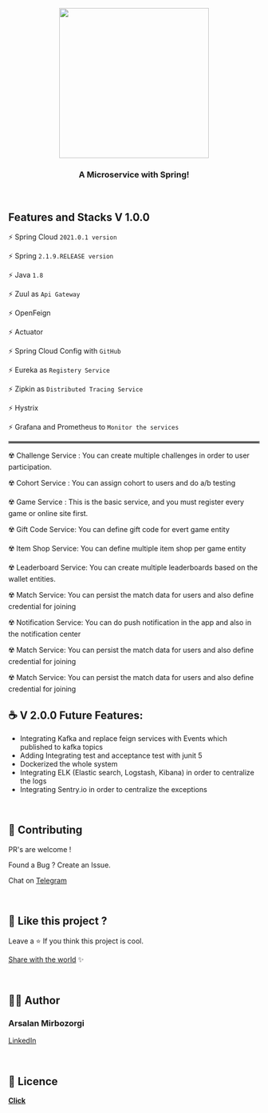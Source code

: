 <!-- logo -->
<p align="center">
  <img width='300' src="https://mirbozorgi.com/wp-content/uploads/2020/10/Finally_Done-removebg-preview-300x293.png">
</p>

<!-- tag line -->
<h3 align='center'> A Microservice with Spring! </h3>

<!-- primary badges -------------------------------------->
<p align="center">
  <!-- version -->

[//]: # (  <img src='https://img.shields.io/github/package-json/v/MananTank/radioactive-state?color=blue&label=npm&style=flat' />)

[//]: # (  <!-- size -->)

[//]: # (  <img src='https://img.shields.io/bundlephobia/minzip/radioactive-state?color=success&label=size' />)

[//]: # (  <!-- downloads npm per week  -->)

[//]: # (  <img src='https://img.shields.io/npm/dw/radioactive-state?color=blueviolet' />)

[//]: # (  <!-- chat -->)

[//]: # (  <a href='https://join.slack.com/t/radioactive-state/shared_invite/zt-gwd1rsvr-vkoizw5RG5rk9rwsdgT3gQ'>)

[//]: # (    <img src='https://img.shields.io/badge/Chat-Slack-red'>)

[//]: # (  </a>)

[//]: # (  <!-- stars -->)

[//]: # (  <img src='https://img.shields.io/github/stars/MananTank/radioactive-state?style=social&color=%23FFB31A' />)

[//]: # (  <!-- follow -->)

[//]: # (  <img src='https://img.shields.io/github/followers/MananTank?label=Follow&style=social&color=%23FFB31A' />)

[//]: # (  <!-- Twitter intent -->)

[//]: # (  <a href='https://twitter.com/intent/tweet?url=https%3A%2F%2Fgithub.com%2FMananTank%2Fradioactive-state&via=MananTank_&text=Make%20your%20@reactjs%20App%20Truly%20Reactive%20with%20radioactive-state&hashtags=react%2CradioactiveState' target='_blank'>)

[//]: # (    <img src='https://img.shields.io/twitter/url/http/shields.io.svg?style=social'/>)

[//]: # (  </a>)

[//]: # (</p>)

<!-- Coverage badges ---------------------------------- -->

[//]: # (<p align='center'>)

[//]: # (  <img src='https://img.shields.io/badge/Stmts-100%25-success' />)

[//]: # (  <img src='https://img.shields.io/badge/Branch-100%25-success' />)

[//]: # (  <img src='https://img.shields.io/badge/Funcs-100%25-success' />)

[//]: # (  <img src='https://img.shields.io/badge/Lines-100%25-success' />)

[//]: # (</p>)
<br/>

## Features and Stacks V 1.0.0

⚡ Spring Cloud `2021.0.1 version `

⚡ Spring `2.1.9.RELEASE version `

⚡ Java `1.8`

⚡ Zuul as `Api Gateway `

⚡ OpenFeign

⚡ Actuator

⚡ Spring Cloud Config with `GitHub `

⚡ Eureka as `Registery Service `

⚡ Zipkin as `Distributed Tracing Service `

⚡ Hystrix

⚡ Grafana and Prometheus to `Monitor the services`

<hr style="border:2px solid gray"> </hr>

☢️ Challenge Service : You can create multiple challenges in order to user participation.

☢️ Cohort Service : You can assign cohort to users and do a/b testing

☢️ Game Service : This is the basic service, and you must register every game or online site first.

☢️ Gift Code Service:  You can define gift code for evert game entity

☢️ Item Shop Service: You can define multiple item shop per game entity

☢️ Leaderboard Service: You can create multiple leaderboards based on the wallet entities.

☢️ Match Service: You can persist the match data for users and also define credential for joining

☢️ Notification Service: You can do push notification in the app and also in the notification center

☢️ Match Service: You can persist the match data for users and also define credential for joining

☢️ Match Service: You can persist the match data for users and also define credential for joining

## ☕ V 2.0.0 Future Features:

- Integrating Kafka and replace feign services with Events which published to kafka topics
- Adding Integrating test and acceptance test with junit 5
- Dockerized the whole system
- Integrating ELK (Elastic search, Logstash, Kibana) in order to centralize the logs
- Integrating Sentry.io in order to centralize the exceptions

<br/>

[//]: # (## 🌻 Motivation)

[//]: # ()
[//]: # (## Installation)

[//]: # ()
[//]: # (```bash)

[//]: # (npm i radioactive-state)

[//]: # (```)

[//]: # ()
[//]: # (<br/>)

[//]: # ()
[//]: # (## ☢️ What's a Radioactive-State ?)

[//]: # ()
[//]: # (Radioactive state is a **deeply reactive** state. When it is mutated at any level &#40; shallow or)

[//]: # (deep &#41; it re-renders the component automatically !)

[//]: # ()
[//]: # (No need to set the state. No need to use libraries like immer.js to produce a new state. No overhead)

[//]: # (of creating a new state at all! **Just mutate your state, that's it !**)

[//]: # ()
[//]: # (<br/>)

[//]: # ()
[//]: # (## ✨ Creating a Radioactive State With `useRS` hook)

[//]: # ()
[//]: # (`radioactive-state` gives you a hook `useRS` &#40;use radioactive state&#41; which lets you create a)

[//]: # (radioactive state in your React Components.)

[//]: # ()
[//]: # (### Examples)

[//]: # ()
[//]: # (> Click on the triangle icon to expand the Example)

[//]: # ()
[//]: # ()
[//]: # (<details>)

[//]: # (<summary>)

[//]: # (🍭 <strong>Counter App</strong>)

[//]: # (<p align='center'>)

[//]: # (  <img align='center' src='img/counter.gif' width='450'/>)

[//]: # (</p>)

[//]: # (</summary>)

[//]: # ()
[//]: # (<!-- Live Demo -->)

[//]: # (<a href='https://codesandbox.io/s/counter-example-v9bsh?file=/src/Counter.js' target="_blank" title='counter app'> Live Demo </a>)

[//]: # ()
[//]: # (<!-- Code -->)

[//]: # ()
[//]: # (```jsx)

[//]: # (import useRS from 'radioactive-state';)

[//]: # ()
[//]: # (const Counter = &#40;&#41; => {)

[//]: # (  // create a radioactive state)

[//]: # (  const state = useRS&#40;{)

[//]: # (    count: 0,)

[//]: # (  }&#41;;)

[//]: # ()
[//]: # (  // yep, that's it)

[//]: # (  const increment = &#40;&#41; => state.count++;)

[//]: # ()
[//]: # (  return <div onClick={increment}>{state.count}</div>;)

[//]: # (};)

[//]: # (```)

[//]: # ()
[//]: # (</details>)

[//]: # (<br/>)

[//]: # ()
[//]: # (---)

[//]: # ()
[//]: # ()
[//]: # ()
[//]: # (<details>)

[//]: # (<summary>)

[//]: # (<strong> 🍡 Array Of Counters App </strong>)

[//]: # (<p align='center'>)

[//]: # (  <img align='center' src='img/counters.gif' width='450'/>)

[//]: # (</p>)

[//]: # (</summary>)

[//]: # ()
[//]: # (Let's take this a step further, Let's make an app that has an array of counters, each of them can be)

[//]: # (incremented individually and sum of all the counters is displayed too)

[//]: # ()
[//]: # (This examples shows that deep mutation also triggers a re-render and that **you can use any mutative)

[//]: # (functions directly**)

[//]: # ()
[//]: # (<a href='https://codesandbox.io/s/counters-example-sctz6?file=/src/Counters.js' target="_blank" title='counter app'> Live Demo </a>)

[//]: # ()
[//]: # (```jsx)

[//]: # (import useRS from "radioactive-state";)

[//]: # ()
[//]: # (const Counters = &#40;&#41; => {)

[//]: # ()
[//]: # (  const state = useRS&#40;{)

[//]: # (    counts: [0],)

[//]: # (    sum: 0)

[//]: # (  }&#41;;)

[//]: # ()
[//]: # (  const increment = &#40;i&#41; => {)

[//]: # (    state.counts[i]++;)

[//]: # (    state.sum++;)

[//]: # (  };)

[//]: # ()
[//]: # (  const addCounter = &#40;&#41; => state.counts.push&#40;0&#41;;)

[//]: # ()
[//]: # (  return &#40;)

[//]: # (      <>)

[//]: # (        <button onClick={addCounter}> Add Counter</button>)

[//]: # (        <div className="counts">)

[//]: # (          {state.counts.map&#40;&#40;count, i&#41; => &#40;)

[//]: # (              <div className="count" onClick={&#40;&#41; => increment&#40;i&#41;} key={i}>)

[//]: # (                {count})

[//]: # (              </div>)

[//]: # (          &#41;&#41;})

[//]: # (        </div>)

[//]: # (        <div className="count sum">{state.sum}</div>)

[//]: # (      </>)

[//]: # (  &#41;;)

[//]: # (};)

[//]: # (```)

[//]: # ()
[//]: # (</details>)

[//]: # (<br />)

[//]: # ()
[//]: # (## 📺 No Extra Re-Renders, Mutations are Batched)

[//]: # ()
[//]: # (You might be wondering:)

[//]: # ()
[//]: # (> "What if I mutate multiple keys in state, Is that going to trigger a re-render component multiple times ?")

[//]: # ()
[//]: # (**Nope!** 😉)

[//]: # ()
[//]: # (### Example:)

[//]: # ()
[//]: # (```js)

[//]: # (// suppose you are mutating multiple things in your state in a function doStuff)

[//]: # ()
[//]: # (const doStuff = &#40;&#41; => {)

[//]: # (  state.a = 200;)

[//]: # (  state.b.x.y.push&#40;[10, 20, 30]&#41;;)

[//]: # (  state.c++;)

[//]: # (  state.c++;)

[//]: # (  state.c++;)

[//]: # (  delete state.d.e.f;)

[//]: # (  state.e.splice&#40;10, 1&#41;;)

[//]: # (  state.f = state.f.filter&#40;x => x.completed&#41;;)

[//]: # (};)

[//]: # ()
[//]: # (// When this function is called)

[//]: # (// it is not **not** going to trigger re-render of component 8 times 😉)

[//]: # (// it will only trigger re-render 1 time! - No extra re-renders! 🤗)

[//]: # (```)

[//]: # ()
[//]: # (#### How is that possible ?)

[//]: # ()
[//]: # (Mutations are batched into a one single mutation. So, No matter how many times you mutate the state,)

[//]: # (it only triggers re-render once)

[//]: # ()
[//]: # (This allows you to perform a complex mutation in multiple steps without having to worry about)

[//]: # (re-renders)

[//]: # ()
[//]: # (<details>)

[//]: # (<summary> Example </summary>)

[//]: # ()
[//]: # (```javascript)

[//]: # ()
[//]: # (const addNewFriend = &#40;newFriendID&#41; => {)

[//]: # (  const {users, userID} = state)

[//]: # (  const user = users[userID])

[//]: # (  const newFriend = users[newFriendID])

[//]: # (  user.friends.push&#40;newFriendID&#41;)

[//]: # (  newFriend.friends.push&#40;userID&#41;)

[//]: # (})

[//]: # (```)

[//]: # ()
[//]: # (</details>)

[//]: # (<br/>)

[//]: # ()
[//]: # (## ⚛ Reactive Props)

[//]: # ()
[//]: # (In traditional React, Props are considered immutable and mutating them does not trigger re-render.)

[//]: # (But When using radioactive-state, if you pass a piece of state as a prop to child component, this **)

[//]: # (child component has the capability to trigger a re-render in parent component** by mutating the)

[//]: # (prop !)

[//]: # ()
[//]: # (This can be a **powerful feature**, where **you no longer have to pass functions as props to child)

[//]: # (component for triggering a re-render in parent component**, which also removes the need to memoize)

[//]: # (that function)

[//]: # ()
[//]: # (### Example: Todos App)

[//]: # ()
[//]: # (<!-- Live Demo -->)

[//]: # (<a href='https://codesandbox.io/s/todos-example-zivos?file=/src/Todos.js' target='_black'> Live Demo </a>)

[//]: # ()
[//]: # (<!-- Todos GIF -->)

[//]: # (<p align='center'>)

[//]: # (  <img align='center' src='img/todos.gif' width='350'/>)

[//]: # (</p>)

[//]: # ()
[//]: # ()
[//]: # (<br/>)

[//]: # ()
[//]: # (## 🌿 State is always fresh !)

[//]: # ()
[//]: # (Unlike `useState`, `useRS`'s state is always fresh)

[//]: # ()
[//]: # (#### What does that mean ?)

[//]: # ()
[//]: # (When you set a new state using `useState`'s setter function, it does not directly change the value)

[//]: # (of state. value of state is changed only after a re-render. This can cause some weird bugs.)

[//]: # ()
[//]: # (Let's see those problems and see how `radioactive-state` is immune to them.)

[//]: # ()
[//]: # (---)

[//]: # ()
[//]: # (<details>)

[//]: # (<summary> <code>useState</code>'s state is not always fresh </summary>)

[//]: # (<br/>)

[//]: # (Let's add Logs before and after the state is set in our counter app.)

[//]: # ()
[//]: # (<!-- Live Demo -->)

[//]: # (<a href='https://codesandbox.io/s/usestate-s-state-is-not-always-fresh-pfzpw?file=/src/App.js' target='_black'> Live Demo </a>)

[//]: # ()
[//]: # (<!-- Code -->)

[//]: # ()
[//]: # (```js)

[//]: # (function App&#40;&#41; {)

[//]: # (  const [state, setState] = useState&#40;{)

[//]: # (    count: 0)

[//]: # (  }&#41;;)

[//]: # ()
[//]: # (  const increment = &#40;&#41; => {)

[//]: # (    console.log&#40;"before:", state.count&#41;; // before: 0)

[//]: # (    setState&#40;{count: state.count + 1}&#41;;)

[//]: # (    console.log&#40;"after:", state.count&#41;; // after: 0)

[//]: # (  };)

[//]: # ()
[//]: # (  return &#40;)

[//]: # (      <div className="App">)

[//]: # (        <div className="count" onClick={increment}>)

[//]: # (          {state.count})

[//]: # (        </div>)

[//]: # (      </div>)

[//]: # (  &#41;;)

[//]: # (})

[//]: # ()
[//]: # (// when increment is called, you would get the same before and after values)

[//]: # (// before: 0)

[//]: # (// after: 0)

[//]: # ()
[//]: # (// we are not getting the fresh state after it is updated,)

[//]: # (// we have to wait for the component to re-render)

[//]: # ()
[//]: # (```)

[//]: # ()
[//]: # (<br/>)

[//]: # ()
[//]: # (### `useRS` state is always fresh!)

[//]: # ()
[//]: # (`useRS`'s state is mutated directly by the user. So, **No need to wait for a re-render to get the)

[//]: # (fresh state**.)

[//]: # ()
[//]: # (With radioactive-state, You can use your state with confidence that whenever you use it, it's gonna)

[//]: # (be fresh ! 😙)

[//]: # ()
[//]: # (<a href='https://codesandbox.io/s/userss-state-is-always-fresh-jq741?file=/src/App.js' target='_black'> Live Demo </a>)

[//]: # ()
[//]: # (```js)

[//]: # (function App&#40;&#41; {)

[//]: # (  const state = useRS&#40;{)

[//]: # (    count: 0)

[//]: # (  }&#41;;)

[//]: # ()
[//]: # (  const increment = &#40;&#41; => {)

[//]: # (    console.log&#40;"before:", state.count&#41;; // before: 0)

[//]: # (    state.count++;)

[//]: # (    console.log&#40;"after:", state.count&#41;; // after: 1)

[//]: # (  };)

[//]: # ()
[//]: # (  return &#40;)

[//]: # (      <div className="App">)

[//]: # (        <div className="count" onClick={increment}>)

[//]: # (          {state.count})

[//]: # (        </div>)

[//]: # (      </div>)

[//]: # (  &#41;;)

[//]: # (})

[//]: # ()
[//]: # (// works as expected 😄 !)

[//]: # (```)

[//]: # ()
[//]: # (---)

[//]: # (</details>)

[//]: # ()
[//]: # ()
[//]: # (---)

[//]: # ()
[//]: # (<details>)

[//]: # (<summary> <code>useState</code>'s closure problem </summary>)

[//]: # (<br/>)

[//]: # ()
[//]: # (Let's assume that increment function is async and before incrementing the value of count, we have to)

[//]: # (wait for some async task.)

[//]: # ()
[//]: # (Now guess what happens if you click the counter quickly 3 times? count is only going to increment to)

[//]: # (1 instead of 3, even though increment function is called 3 times !)

[//]: # ()
[//]: # (<!-- Live Demo -->)

[//]: # (<a href='https://codesandbox.io/s/usestates-closure-problem-x6g28?file=/src/App.js' target='_black'> Live Demo </a>)

[//]: # ()
[//]: # (<!-- Code -->)

[//]: # ()
[//]: # (```js)

[//]: # (function App&#40;&#41; {)

[//]: # (  const [state, setState] = useState&#40;{)

[//]: # (    count: 0)

[//]: # (  }&#41;;)

[//]: # ()
[//]: # (  // click the button 3 times quickly so increment will be called 3 times)

[//]: # (  // but all three times, it will use the same old value of count)

[//]: # (  const increment = async &#40;&#41; => {)

[//]: # (    await someAsyncTask&#40;&#41;;)

[//]: # (    setState&#40;{count: state.count + 1}&#41;;)

[//]: # (  };)

[//]: # ()
[//]: # (  return &#40;)

[//]: # (      <div className="App">)

[//]: # (        <div className="count" onClick={increment}>)

[//]: # (          {state.count})

[//]: # (        </div>)

[//]: # (      </div>)

[//]: # (  &#41;;)

[//]: # (})

[//]: # (```)

[//]: # ()
[//]: # (This happens because setCount keeps using old value of count until the component re-renders. This is)

[//]: # (because increment function "closes over" the count when it was defined.)

[//]: # ()
[//]: # (To fix this issue, you update the state using a function like this:)

[//]: # ()
[//]: # (```js)

[//]: # (// passing new state instead of function that creates new state fixes this issue)

[//]: # (setCount&#40;prevState => {)

[//]: # (  return {)

[//]: # (    count: prevState.count + 1)

[//]: # (  })

[//]: # (}&#41;)

[//]: # (```)

[//]: # ()
[//]: # (This gets awkward and complicated really fast as your state becomes more complex.)

[//]: # (<br/>)

[//]: # ()
[//]: # (### `useRS` fixes this issue !)

[//]: # ()
[//]: # (<a href='https://codesandbox.io/s/users-solves-the-closure-problem-2iys5?file=/src/App.js' target='_black'> Live Demo </a>)

[//]: # ()
[//]: # (If you click the button 3 times quickly, count will increment from 0 to 3. It works as expected 🙌)

[//]: # ()
[//]: # (```js)

[//]: # (function App&#40;&#41; {)

[//]: # (  const state = useRS&#40;{)

[//]: # (    count: 0)

[//]: # (  }&#41;;)

[//]: # ()
[//]: # (  const increment = async &#40;&#41; => {)

[//]: # (    await someAsyncTask&#40;&#41;;)

[//]: # (    state.count++; // works as expected !)

[//]: # (  };)

[//]: # ()
[//]: # (  return &#40;)

[//]: # (      <div className="App">)

[//]: # (        <div className="count" onClick={increment}>)

[//]: # (          {state.count})

[//]: # (        </div>)

[//]: # (      </div>)

[//]: # (  &#41;;)

[//]: # (})

[//]: # (```)

[//]: # ()
[//]: # (---)

[//]: # (</details>)

[//]: # ()
[//]: # (---)

[//]: # ()
[//]: # (<br/>)

[//]: # ()
[//]: # (## ⚡ Radioactive State is blazing fast !)

[//]: # ()
[//]: # (`useRS` is **25% faster** than `useState` for an a fairly Complex React App.)

[//]: # ()
[//]: # (> This number is derived from an average of 100 performance tests where an array of 200 objects is rendered and various operations like adding, removing, re-ordering and mutations were done one after another.)

[//]: # ()
[//]: # (Note that, `useRS` **keeps getting faster and faster** compared to useState if you keep increasing)

[//]: # (the complexity of state, **even more than 25%**)

[//]: # (But, **for a simple web app**, both will have about the **same performance** where state of a)

[//]: # (component is not that complex.)

[//]: # ()
[//]: # (### Why `useRS` is faster than `useState` ?)

[//]: # ()
[//]: # (In the case of `useState`, every time you want to update the state, you have to create a new state)

[//]: # (and call setter function with the new state.)

[//]: # ()
[//]: # (But, In the case of `radioactive-state` **you don't have to create a new state**, you just mutate)

[//]: # (the state and that's it. radioactive-state **does not create a new state** under the hood either.)

[//]: # (There are other optimizations as well, which makes sure no extra work is done, no extra re-renders)

[//]: # (are triggered.)

[//]: # ()
[//]: # (<br/>)

[//]: # ()
[//]: # (## 🧬 Reactive bindings for inputs)

[//]: # ()
[//]: # (<details>)

[//]: # (<summary> You can create a controlled input the old way like this </summary>)

[//]: # ()
[//]: # (### using the `useState`)

[//]: # ()
[//]: # (<!-- code -->)

[//]: # ()
[//]: # (```jsx)

[//]: # (const [input, setInput] = useState&#40;"type something"&#41;;)

[//]: # ()
[//]: # (<input)

[//]: # (    value={input})

[//]: # (    onChange={&#40;e&#41; => setInput&#40;e.target.value&#41;})

[//]: # (    type='text')

[//]: # (/>)

[//]: # (```)

[//]: # ()
[//]: # (### using the `useRS`)

[//]: # ()
[//]: # (```jsx)

[//]: # (// creating state)

[//]: # (const state = useRS&#40;{)

[//]: # (      input: '')

[//]: # (    }&#41;)

[//]: # ()
[//]: # (    < input)

[//]: # (value = {state.input})

[//]: # (onChange = {&#40;e&#41;)

[//]: # (=>)

[//]: # (state.input = e.target.value)

[//]: # (})

[//]: # (type = 'text')

[//]: # (    / >)

[//]: # (```)

[//]: # ()
[//]: # (Both are fairly easy but becomes annoying if you have a form with multiple inputs)

[//]: # ()
[//]: # (You would also have to convert string to number if the input is type 'number' or 'range'. You would)

[//]: # (also need to use 'checked' prop instead of 'value' for checkboxes and radios)

[//]: # ()
[//]: # (---)

[//]: # (</details>)

[//]: # (<br/>)

[//]: # ()
[//]: # ()
[//]: # (Radioactive State provides a binding API that lets you bind an input's value to a key in state.)

[//]: # ()
[//]: # (To bind `state.key` to an input you prefix the key with $ - `state.$key` and then spread over the)

[//]: # (input. that's it ! 😮)

[//]: # ()
[//]: # (```js)

[//]: # (<input {...state.$key}  />)

[//]: # (```)

[//]: # ()
[//]: # (This works because, `state.key` returns the value but `state.$key` returns an object containing)

[//]: # (value and onChange props, which we are spreading over input)

[//]: # ()
[//]: # (<br/>)

[//]: # ()
[//]: # (### Bindings takes care of different types of inputs)

[//]: # ()
[//]: # (Bindings **rely on initial value of the key** in state to figure out what type of input it is)

[//]: # ()
[//]: # (if the initial value is a type of `string` or `number`, `state.$key` returns object)

[//]: # (containing `value` and `onChange`)

[//]: # ()
[//]: # (If the initial value is type of `boolean`, `state.$key` returns an object containing `checked`)

[//]: # (and `onChange` props and uses `e.target.checked` internally in the onChange function)

[//]: # ()
[//]: # (If the initial value type of `number`, onChange function converts the `e.target.value` from `string`)

[//]: # (to `number` then saves it in the key.)

[//]: # ()
[//]: # (#### Example)

[//]: # ()
[//]: # (<!-- Live Demo -->)

[//]: # (<a href='https://codesandbox.io/s/reactive-bindings-all-types-dleod?file=/src/App.js' target="_blank" title='counter app'> Live Demo </a>)

[//]: # ()
[//]: # (<!-- Bindings GIF -->)

[//]: # (<p align='center'>)

[//]: # (  <img src='./img/form.gif' width='300'>)

[//]: # (</p>)

[//]: # ()
[//]: # (<!-- code -->)

[//]: # ()
[//]: # (```jsx)

[//]: # (const state = useRS&#40;{)

[//]: # (  a: 69,)

[//]: # (  b: 420,)

[//]: # (  c: "Hello",)

[//]: # (  d: "Write something here",)

[//]: # (  e: true,)

[//]: # (  f: "bar")

[//]: # (}&#41;;)

[//]: # ()
[//]: # (const {$a, $b, $c, $d, $e, $f} = state;)

[//]: # ()
[//]: # (return &#40;)

[//]: # (    <div className="App">)

[//]: # (      <pre> {JSON.stringify&#40;state, null, 2&#41;}</pre>)

[//]: # (      <input {...$a} type="number"/>)

[//]: # (      <input {...$b} type="range" min="0" max="1000"/>)

[//]: # (      <input {...$c} type="text"/>)

[//]: # (      <textarea {...$d} />)

[//]: # (      <input {...$e} type="checkbox"/>)

[//]: # (      <select {...$f}>)

[//]: # (        <option value="foo"> foo</option>)

[//]: # (        <option value="bar"> bar</option>)

[//]: # (        <option value="baz"> baz</option>)

[//]: # (      </select>)

[//]: # (    </div>)

[//]: # (&#41;;)

[//]: # ()
[//]: # (```)

[//]: # ()
[//]: # (<br/>)

[//]: # ()
[//]: # (## Dealing with expensive initial State)

[//]: # ()
[//]: # (If initial State is a result of doing some expensive calculation, &#40;for example, getting the initial)

[//]: # (State from localStorage&#41;, It would be very inefficient to directly call it like this)

[//]: # ()
[//]: # (```javascript)

[//]: # (const state = useRS&#40;{)

[//]: # (  x: getX&#40;&#41;; // assume that getX is an expensive function)

[//]: # (}&#41;)

[//]: # (```)

[//]: # ()
[//]: # (This is inefficient because getX runs every time the component renders. This is not what we want. We)

[//]: # (just want to call `getX` only once to get the initial state.)

[//]: # ()
[//]: # (To fix this you can just pass the function as initial State, without calling it. This is similar to)

[//]: # (what we do in useState)

[//]: # ()
[//]: # (#### `useState`)

[//]: # ()
[//]: # (```javascript)

[//]: # (const [x, setX] = useState&#40;getX&#41;)

[//]: # (```)

[//]: # ()
[//]: # (#### `useRS`)

[//]: # ()
[//]: # (```javascript)

[//]: # (const state = useRS&#40;{)

[//]: # (  x: getX)

[//]: # (}&#41;)

[//]: # (```)

[//]: # ()
[//]: # (This is valid for entire state tree as well)

[//]: # ()
[//]: # (<!-- code -->)

[//]: # ()
[//]: # (```javascript)

[//]: # (// assume that getState function when called returns the initial State)

[//]: # ()
[//]: # (const state = useRS&#40;getState&#41;)

[//]: # (```)

[//]: # ()
[//]: # (This also valid for any deeply nested key in the state tree)

[//]: # ()
[//]: # (<!-- code -->)

[//]: # ()
[//]: # (```javascript)

[//]: # (// assume that getD is a function which when called returns the initial value of d)

[//]: # ()
[//]: # (const state = useRS&#40;{)

[//]: # (  a: 100)

[//]: # (  b: {)

[//]: # (    c: {)

[//]: # (      d: getD)

[//]: # (    })

[//]: # (  })

[//]: # (}&#41;)

[//]: # (```)

[//]: # ()
[//]: # (<br/>)

[//]: # ()
[//]: # (## ⛳ Mutation flag)

[//]: # ()
[//]: # (If we mutate a reference type data in state such as array or an object, it's reference stays the)

[//]: # (same. This can create problems If you want to run some effect when it is mutated.)

[//]: # ()
[//]: # (**Example**)

[//]: # ()
[//]: # (<!-- code -->)

[//]: # ()
[//]: # (```javascript)

[//]: # (const state = useRS&#40;{)

[//]: # (  todos: [])

[//]: # (}&#41;)

[//]: # ()
[//]: # (// when addTodo is called, it would trigger a re-render)

[//]: # (// but the effect would not run because todos is mutated, its reference is same)

[//]: # (useEffect&#40;&#40;&#41; => {)

[//]: # (  console.log&#40;'todos changed to', state.todos&#41;)

[//]: # (}, [state.todos]&#41;)

[//]: # ()
[//]: # (const addTodo = &#40;todo&#41; => state.todos.push&#40;todo&#41;)

[//]: # (```)

[//]: # ()
[//]: # (This happens because useEffect uses `===` to check whether the dependencies changed or not. To fix)

[//]: # (this, instead of adding `state.todos` in dependency array add `state.todos.$`)

[//]: # ()
[//]: # (### `state.key.$`)

[//]: # ()
[//]: # (`state.key.$` is a number which is increment by some amount when key is mutated. So, `state.key.$`)

[//]: # (works a mutation flag for `state.key`)

[//]: # ()
[//]: # (**Example**)

[//]: # ()
[//]: # (<!-- code -->)

[//]: # ()
[//]: # (```javascript)

[//]: # (const state = useRS&#40;{todos: []}&#41;)

[//]: # ()
[//]: # (useEffect&#40;&#40;&#41; => {)

[//]: # (  console.log&#40;'todos changed to', state.todos&#41; // works !)

[//]: # (}, [state.todos.$]&#41; // eslint-disable-line)

[//]: # (```)

[//]: # ()
[//]: # (If you have ESlint setup, it will complain about not adding `state.todos` in the dependency array.)

[//]: # (You can fix it by disabling eslint for that particular line.)

[//]: # ()
[//]: # (**Note** that **this is only necessary of reference type data**, don't do this for value types such)

[//]: # (as number, strings, boolean etc. because value types are immutable and they are re-assigned a new)

[//]: # (value, they are not mutated.)

[//]: # ()
[//]: # (<!-- code -->)

[//]: # ()
[//]: # (```javascript)

[//]: # (const state = useRS&#40;{)

[//]: # (  count: 0)

[//]: # (}&#41;)

[//]: # ()
[//]: # (// works)

[//]: # (useEffect&#40;&#40;&#41; => {)

[//]: # (  console.log&#40;'count changed to', state.count&#41;)

[//]: # (}, [state.count]&#41;)

[//]: # ()
[//]: # (// count is actually assigned a new value, it is not mutated)

[//]: # (// count++ is count = count + 1)

[//]: # (const increment = &#40;&#41; => state.count++)

[//]: # (```)

[//]: # ()
[//]: # (<br/>)

[//]: # ()
[//]: # (## ❓ FAQs)

[//]: # ()
[//]: # (<!-- faq 1 -->)

[//]: # (<details>)

[//]: # (<summary>Can I use useRS hook more than once ? </summary>)

[//]: # (<br/>)

[//]: # ()
[//]: # (**Yes.** You don't have to put all of the state of the component inside the state object. You can)

[//]: # (use the hook more than once.)

[//]: # ()
[//]: # (#### Example)

[//]: # ()
[//]: # (```javascript)

[//]: # (const todos = useRS&#40;[]&#41;)

[//]: # (const form = useRS&#40;{)

[//]: # (  name: '',)

[//]: # (  age: 0,)

[//]: # (}&#41;)

[//]: # (```)

[//]: # ()
[//]: # (While this is okay, **I would advise you to not do this**, Because putting all of state in one)

[//]: # (object gives you **better *performance** in the case of radioactive-state. &#40;because of better)

[//]: # (mutation batching&#41;)

[//]: # ()
[//]: # (It would also be **hard to store simple value types**, because simple value types can not be mutated)

[//]: # (and so you would need to wrap it inside an object.)

[//]: # ()
[//]: # (#### Example)

[//]: # ()
[//]: # (```javascript)

[//]: # (const count = useRS&#40;0&#41; // invalid, gives error ❌)

[//]: # (```)

[//]: # ()
[//]: # (```javascript)

[//]: # (const count = useRS&#40;{value: 0}&#41; // works ✅)

[//]: # (```)

[//]: # ()
[//]: # (This would also make creating reactive bindings awkward. That's why it is **strongly recommended to)

[//]: # (store all the state into a single object** by using useRS only once !)

[//]: # ()
[//]: # (---)

[//]: # (</details>)

[//]: # ()
[//]: # ()
[//]: # (<!-- FAQ 2 -->)

[//]: # (<details>)

[//]: # (<summary> Is this magic, How does it work ? </summary>)

[//]: # (<br/>)

[//]: # (radioactive-state uses **JavaScript Proxy** to create a deeply reactive state by recursively proxifying the state. Whenever a mutation occurs in the state tree, a function is called with information about where the mutation took place which schedules an async re-render to update the component to reflect the changes in state to UI.)

[//]: # (</details>)

[//]: # (<br/>)

## 💙 Contributing

PR's are welcome !

Found a Bug ? Create an Issue.

Chat
on [Telegram](https://t.me/arsalanmrz)

<br/>

## 💖 Like this project ?

Leave a ⭐ If you think this project is cool.

[Share with the world](https://www.linkedin.com/shareArticle?mini=true&url=https://github.com/mirbozorgi-com/Gamification-Microservice)
✨

<br/>

## 👨‍💻 Author

### Arsalan Mirbozorgi

[LinkedIn](https://linkedin.com/in/arsalan-mirbozorgi/_ "Arsalan Mirbozorgi")

<br/>

## 🍁 Licence
**[Click](https://github.com/mirbozorgi-com/Gamification-Microservice/blob/1.0.0/LICENSE)**